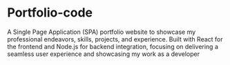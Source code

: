 # Portfolio-code
A Single Page Application (SPA) portfolio website to showcase my professional endeavors, skills, projects, and experience. Built with React for the frontend and Node.js for backend integration, focusing on delivering a seamless user experience and showcasing my work as a developer

